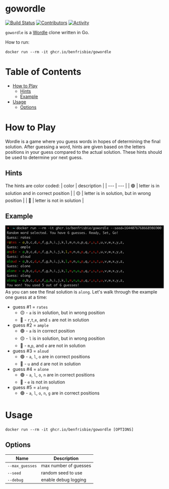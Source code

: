 # gowordle
[![Build Status](https://github.com/benfrisbie/gowordle/actions/workflows/docker_publish.yml/badge.svg)](https://github.com/benfrisbie/gowordle/actions/workflows/release.yml)
[![Contributors](https://img.shields.io/github/contributors/benfrisbie/gowordle)](https://github.com/benfrisbie/gowordle/graphs/contributors)
[![Activity](https://img.shields.io/github/commit-activity/m/benfrisbie/gowordle)](https://github.com/benfrisbie/gowordle/pulse)

`gowordle` is a [Wordle](https://www.powerlanguage.co.uk/wordle/) clone written in Go.

How to run:
```
docker run --rm -it ghcr.io/benfrisbie/gowordle
```

# Table of Contents
- [How to Play](#how-to-play)
    - [Hints](#hints)
    - [Example](#example)
- [Usage](#usage)
    - [Options](#options)

# How to Play
Wordle is a game where you guess words in hopes of determining the final solution. After guessing a word, hints are given based on the letters positions in your guess compared to the actual solution. These hints should be used to determine yor next guess.

## Hints
The hints are color coded:
| color | description |
| --- | --- |
| 🟢 | letter is in solution and in correct position |
| 🟡 | letter is in solution, but in wrong position |
| 🔴 | letter is not in solution |

## Example
![example.png](media/example.png?raw=true)
As you can see the final solution is `along`. Let's walk through the example one guess at a time:
- guess #1 = `rates`
    - 🟡 - `a` is in solution, but in wrong position
    - 🔴 - `r`,`t`,`e`, and `s` are not in solution
- guess #2 = `ample`
    - 🟢 - `a` is in correct position
    - 🟡 - `l` is in solution, but in wrong position
    - 🔴 - `m`,`p`, and `e` are not in solution
- guess #3 = `aloud`
    - 🟢 - `a`, `l`, `o` are in correct positions
    - 🔴 - `u` and `d` are not in solution
- guess #4 = `alone`
    - 🟢 - `a`, `l`, `o`, `n` are in correct positions
    - 🔴 - `e` is not in solution
- guess #5 = `along`
    - 🟢 - `a`, `l`, `o`, `n`, `g` are in correct positions


# Usage
`docker run --rm -it ghcr.io/benfrisbie/gowordle [OPTIONS]`

## Options
| Name | Description |
| ---- | --- |
| `--max_guesses` | max number of guesses |
| `--seed` | random seed to use |
| `--debug` | enable debug logging |
